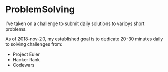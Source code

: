 # ProblemSolving
I've taken on a challenge to submit daily solutions to varioys short problems.

As of 2018-nov-20, my established goal is to dedicate 20-30 minutes daily to solving challenges from:
- Project Euler
- Hacker Rank
- Codewars
